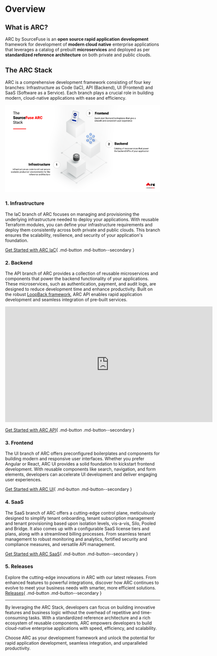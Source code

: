 # Overview

## What is ARC?

ARC by SourceFuse is an **open source rapid application development** framework for development of **modern cloud native** enterprise applications that leverages a catalog of prebuilt **microservices** and deployed as per **standardized reference architecture** on both private and public clouds.

## The ARC Stack

ARC is a comprehensive development framework consisting of four key branches: Infrastructure as Code (IaC), API (Backend), UI (Frontend) and SaaS (Software as a Service). Each branch plays a crucial role in building modern, cloud-native applications with ease and efficiency.

![](assets/arc_stack.png)

### 1. Infrastructure

The IaC branch of ARC focuses on managing and provisioning the underlying infrastructure needed to deploy your applications. With reusable Terraform modules, you can define your infrastructure requirements and deploy them consistently across both private and public clouds. This branch ensures the scalability, resilience, and security of your application's foundation.

[Get Started with ARC IaC](./arc-iac-docs){ .md-button .md-button--secondary }

### 2. Backend

The API branch of ARC provides a collection of reusable microservices and components that power the backend functionality of your applications. These microservices, such as authentication, payment, and audit logs, are designed to reduce development time and enhance productivity. Built on the robust [LoopBack framework](https://loopback.io/), ARC API enables rapid application development and seamless integration of pre-built services.

<iframe width="674" height="375" src="https://www.youtube.com/embed/7_mReOx8RT0" title="Introducing ARC API • Rapid Application Development Made Easy" frameborder="0" allow="accelerometer; autoplay; clipboard-write; encrypted-media; gyroscope; picture-in-picture; web-share" allowfullscreen></iframe>

[Get Started with ARC API](./arc-api-docs){ .md-button .md-button--secondary }

### 3. Frontend

The UI branch of ARC offers preconfigured boilerplates and components for building modern and responsive user interfaces. Whether you prefer Angular or React, ARC UI provides a solid foundation to kickstart frontend development. With reusable components like search, navigation, and form elements, developers can accelerate UI development and deliver engaging user experiences.

[Get Started with ARC UI](./arc-ui-docs/arc-react/){ .md-button .md-button--secondary }

### 4. SaaS

The SaaS branch of ARC offers a cutting-edge control plane, meticulously designed to simplify tenant onboarding, tenant subscription management and tenant provisioning based upon isolation levels, vis-a-vis, Silo, Pooled and Bridge. It also comes up with a configurable SaaS license tiers and plans, along with a streamlined billing processes. From seamless tenant management to robust monitoring and analytics, fortified security and compliance measures, and versatile API management.

[Get Started with ARC SaaS](./arc-saas-docs/){ .md-button .md-button--secondary }

### 5. Releases

Explore the cutting-edge innovations in ARC with our latest releases. From enhanced features to powerful integrations, discover how ARC continues to evolve to meet your business needs with smarter, more efficient solutions.
[Releases](./arc-releases/){ .md-button .md-button--secondary }

---

By leveraging the ARC Stack, developers can focus on building innovative features and business logic without the overhead of repetitive and time-consuming tasks. With a standardized reference architecture and a rich ecosystem of reusable components, ARC empowers developers to build cloud-native enterprise applications with speed, efficiency, and scalability.

Choose ARC as your development framework and unlock the potential for rapid application development, seamless integration, and unparalleled productivity.
